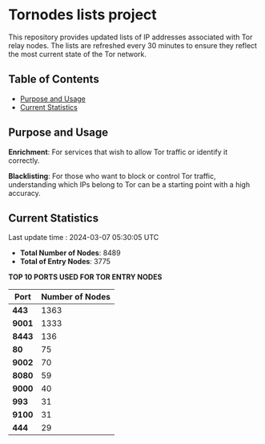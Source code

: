 # Tornodes lists project

This repository provides updated lists of IP addresses associated with Tor relay nodes. The lists are refreshed every 30 minutes to ensure they reflect the most current state of the Tor network.

## Table of Contents

- [Purpose and Usage](#purpose-and-usage)
- [Current Statistics](#current-statistics)


## Purpose and Usage

**Enrichment**: For services that wish to allow Tor traffic or identify it correctly.

**Blacklisting**: For those who want to block or control Tor traffic, understanding which IPs belong to Tor can be a starting point with a high accuracy.

## Current Statistics

Last update time : 2024-03-07 05:30:05 UTC

- **Total Number of Nodes**: 8489
- **Total of Entry Nodes**: 3775

**TOP 10 PORTS USED FOR TOR ENTRY NODES**

| **Port** | **Number of Nodes** |
|------|-----------------|
| **443**   | 1363  |
| **9001**   | 1333  |
| **8443**   | 136  |
| **80**   | 75  |
| **9002**   | 70  |
| **8080**   | 59  |
| **9000**   | 40  |
| **993**   | 31  |
| **9100**   | 31  |
| **444**   | 29  |

